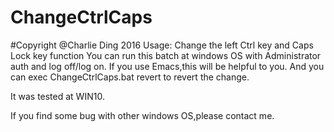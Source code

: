 # ChangeCtrlCaps
#Copyright @Charlie Ding 2016
Usage:
Change the left Ctrl key and Caps Lock key function
You can run this batch at windows OS with Administrator auth and log off/log on.
If you use Emacs,this will be helpful to you.
And you can exec ChangeCtrlCaps.bat revert to revert the change.

It was tested at WIN10.

If you find some bug with other windows OS,please contact me.
